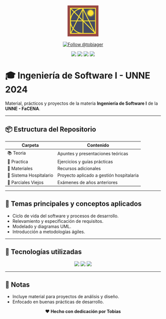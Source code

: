 <p align="center">
  <img src="https://raw.githubusercontent.com/tobiager/UNNE-LSI/main/assets/facena.png" alt="Logo de FaCENA" width="100">
</p>

<p align="center">
  <a href="https://github.com/tobiager">
    <img src="https://img.shields.io/github/followers/tobiager?label=Follow%20@tobiager&style=social" alt="Follow @tobiager" />
  </a>
</p>

<p align="center">
  <img src="https://img.shields.io/badge/UML-02569B?style=for-the-badge"/>
  <img src="https://img.shields.io/badge/UNNE-Ingeniería-blue?style=for-the-badge"/>
  <img src="https://img.shields.io/badge/Estado-En%20progreso-orange?style=for-the-badge"/>
  <img src="https://img.shields.io/badge/Cursada-2024-blue?style=for-the-badge"/>
</p>

# 🎓 Ingeniería de Software I - UNNE 2024

Material, prácticos y proyectos de la materia **Ingeniería de Software I** de la **UNNE - FaCENA**.

---

## 📦 Estructura del Repositorio

| Carpeta | Contenido |
| ------- | --------- |
| 📚 Teoria | Apuntes y presentaciones teóricas |
| 📝 Practica | Ejercicios y guías prácticas |
| 👤 Materiales | Recursos adicionales |
| 💪 Sistema Hospitalario | Proyecto aplicado a gestión hospitalaria |
| 📄 Parciales Viejos | Exámenes de años anteriores |

---

## 🚀 Temas principales y conceptos aplicados

- Ciclo de vida del software y procesos de desarrollo.
- Relevamiento y especificación de requisitos.
- Modelado y diagramas UML.
- Introducción a metodologías ágiles.

---

## 🧠 Tecnologías utilizadas

<p align="center">
  <img src="https://img.shields.io/badge/UML-02569B?style=for-the-badge"/>
  <img src="https://img.shields.io/badge/Git-181717?style=for-the-badge&logo=git&logoColor=white"/>
  <img src="https://img.shields.io/badge/Markdown-000000?style=for-the-badge&logo=markdown&logoColor=white"/>
</p>

---

## 📌 Notas

- Incluye material para proyectos de análisis y diseño.
- Enfocado en buenas prácticas de desarrollo.

<p align="center"><b>❤️ Hecho con dedicación por Tobias</b></p>


